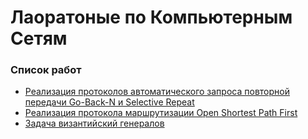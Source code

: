 # Лаоратоные по Компьютерным Сетям

### Список работ

- [Реализация протоколов автоматического запроса повторной передачи Go-Back-N и Selective Repeat](./lab1/)
- [Реализация протокола маршрутизации Open Shortest Path First](./lab2/)
- [Задача византийский генералов](./lab3/)